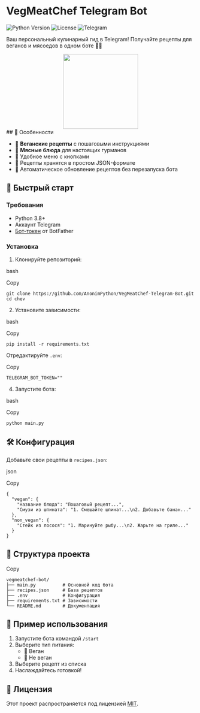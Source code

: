 # VegMeatChef Telegram Bot

![Python Version](https://img.shields.io/badge/python-3.8%252B-blue)
![License](https://img.shields.io/badge/license-MIT-green)
![Telegram](https://img.shields.io/badge/Telegram-Bot-0088CC)

Ваш персональный кулинарный гид в Telegram! Получайте рецепты для веганов и мясоедов в одном боте 🥦🍗

<div align="center"> <img src="https://media.giphy.com/media/3o7TKMt1VVNkHV2PaE/giphy.gif" width="200"> </div>## 🌟 Особенности

* 🥬 **Веганские рецепты** с пошаговыми инструкциями
* 🥩 **Мясные блюда** для настоящих гурманов
* 📱 Удобное меню с кнопками
* 📂 Рецепты хранятся в простом JSON-формате
* 🔄 Автоматическое обновление рецептов без перезапуска бота

## 🚀 Быстрый старт

### Требования

* Python 3.8+
* Аккаунт Telegram
* [Бот-токен](https://t.me/BotFather) от BotFather

### Установка

1. Клонируйте репозиторий:

bash

Copy

```
git clone https://github.com/AnonimPython/VegMeatChef-Telegram-Bot.git
cd chev
```

2. Установите зависимости:

bash

Copy

```
pip install -r requirements.txt
```

Отредактируйте `.env`:

Copy

```
TELEGRAM_BOT_TOKEN=""
```

4. Запустите бота:

bash

Copy

```
python main.py
```

## 🛠 Конфигурация

Добавьте свои рецепты в `recipes.json`:

json

Copy

```
{
  "vegan": {
    "Название блюда": "Пошаговый рецепт...",
    "Смузи из шпината": "1. Смешайте шпинат...\n2. Добавьте банан..."
  },
  "non_vegan": {
    "Стейк из лосося": "1. Маринуйте рыбу...\n2. Жарьте на гриле..."
  }
}
```

## 📂 Структура проекта

Copy

```
vegmeatchef-bot/
├── main.py          # Основной код бота
├── recipes.json     # База рецептов
├── .env             # Конфигурация
├── requirements.txt # Зависимости
└── README.md        # Документация
```

## 🍳 Пример использования

1. Запустите бота командой `/start`
2. Выберите тип питания:
   * 🍏 Веган
   * 🍗 Не веган
3. Выберите рецепт из списка
4. Наслаждайтесь готовкой!

## 📝 Лицензия

Этот проект распространяется под лицензией [MIT](https://license/).
